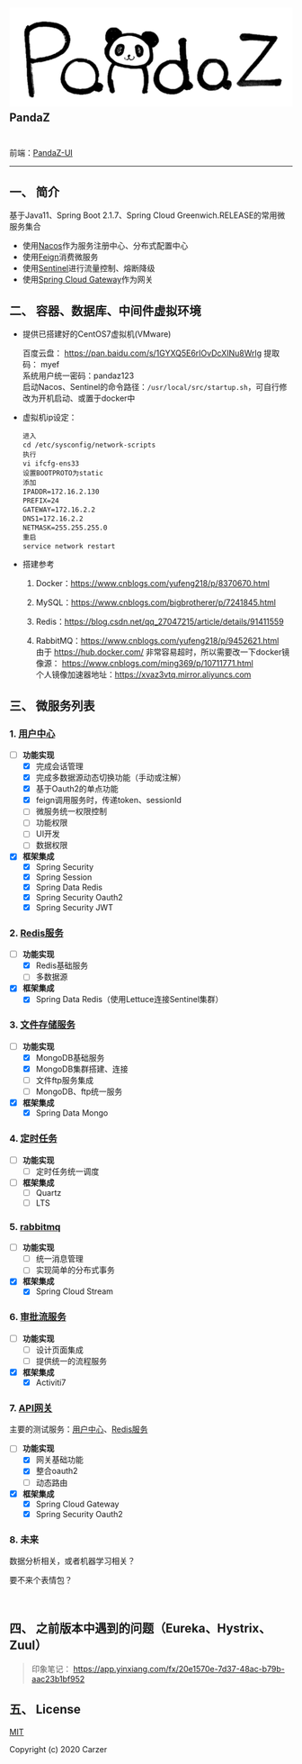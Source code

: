# ![pandaz](https://github.com/Carzer/pandaz/blob/master/logo.png) <sup><sup>PandaZ</sup></sup>

前端：[PandaZ-UI](https://github.com/Carzer/pandaz-ui.git)

----------------------------------------------------
## 一、 简介

基于Java11、Spring Boot 2.1.7、Spring Cloud Greenwich.RELEASE的常用微服务集合

- 使用[Nacos](https://github.com/alibaba/nacos/releases)作为服务注册中心、分布式配置中心
- 使用[Feign](https://spring.io/projects/spring-cloud-openfeign)消费微服务
- 使用[Sentinel](https://github.com/alibaba/Sentinel/releases)进行流量控制、熔断降级
- 使用[Spring Cloud Gateway](https://spring.io/projects/spring-cloud-gateway)作为网关


## 二、 容器、数据库、中间件虚拟环境

- 提供已搭建好的CentOS7虚拟机(VMware)
    
    百度云盘： https://pan.baidu.com/s/1GYXQ5E6rIOvDcXINu8Wrlg  提取码： myef <br/>
    系统用户统一密码：pandaz123<br/>
    启动Nacos、Sentinel的命令路径：`/usr/local/src/startup.sh`，可自行修改为开机启动、或置于docker中
    
    
- 虚拟机ip设定：
    ```
    进入
    cd /etc/sysconfig/network-scripts
    执行
    vi ifcfg-ens33
    设置BOOTPROTO为static
    添加
    IPADDR=172.16.2.130
    PREFIX=24
    GATEWAY=172.16.2.2
    DNS1=172.16.2.2
    NETMASK=255.255.255.0
    重启
    service network restart
    ```
- 搭建参考
    1. Docker：https://www.cnblogs.com/yufeng218/p/8370670.html
    
    2. MySQL：https://www.cnblogs.com/bigbrotherer/p/7241845.html
    
    3. Redis：https://blog.csdn.net/qq_27047215/article/details/91411559
    
    4. RabbitMQ：https://www.cnblogs.com/yufeng218/p/9452621.html <br/>
     由于 https://hub.docker.com/ 非常容易超时，所以需要改一下docker镜像源： https://www.cnblogs.com/ming369/p/10711771.html<br/>
     个人镜像加速器地址：https://xvaz3vtq.mirror.aliyuncs.com


## 三、 微服务列表

### 1. [用户中心](http://localhost:9007)

- [ ] **功能实现**
    - [x] 完成会话管理
    - [x] 完成多数据源动态切换功能（手动或注解）
    - [x] 基于Oauth2的单点功能
    - [x] feign调用服务时，传递token、sessionId
    - [ ] 微服务统一权限控制
    - [ ] 功能权限
    - [ ] UI开发
    - [ ] 数据权限
- [x] **框架集成**
    - [x] Spring Security
    - [x] Spring Session
    - [x] Spring Data Redis
    - [x] Spring Security Oauth2 
    - [x] Spring Security JWT
    
### 2. [Redis服务](http://localhost:9001)

- [ ] **功能实现**
    - [x] Redis基础服务
    - [ ] 多数据源
- [x] **框架集成**
    - [x] Spring Data Redis（使用Lettuce连接Sentinel集群）
    
### 3. [文件存储服务](http://localhost:9005)

- [ ] **功能实现**
    - [x] MongoDB基础服务
    - [x] MongoDB集群搭建、连接
    - [ ] 文件ftp服务集成
    - [ ] MongoDB、ftp统一服务
- [x] **框架集成**
    - [x] Spring Data Mongo
    
### 4. [定时任务](http://localhost:9003)

- [ ] **功能实现**
    - [ ] 定时任务统一调度
- [ ] **框架集成**
    - [ ] Quartz
    - [ ] LTS
    
### 5. [rabbitmq](http://localhost:9004)

- [ ] **功能实现**
    - [ ] 统一消息管理
    - [ ] 实现简单的分布式事务
- [x] **框架集成**
    - [x] Spring Cloud Stream
    
### 6. [审批流服务](http://localhost:9006)

- [ ] **功能实现**
    - [ ] 设计页面集成
    - [ ] 提供统一的流程服务
- [x] **框架集成**
    - [x] Activiti7
    
### 7. [API网关](http://localhost:7777)
主要的测试服务：[用户中心](http://localhost:9007)、[Redis服务](http://localhost:9001)

- [ ] **功能实现**
    - [x] 网关基础功能
    - [x] 整合oauth2
    - [ ] 动态路由
- [x] **框架集成**
    - [x] Spring Cloud Gateway
    - [x] Spring Security Oauth2
    
### 8. 未来

数据分析相关，或者机器学习相关？

要不来个表情包？

​    
## 四、 之前版本中遇到的问题（Eureka、Hystrix、Zuul）

> 印象笔记： https://app.yinxiang.com/fx/20e1570e-7d37-48ac-b79b-aac23b1bf952


## 五、 License 

[MIT](https://github.com/Carzer/pandaz/blob/master/LICENSE)

Copyright (c) 2020 Carzer